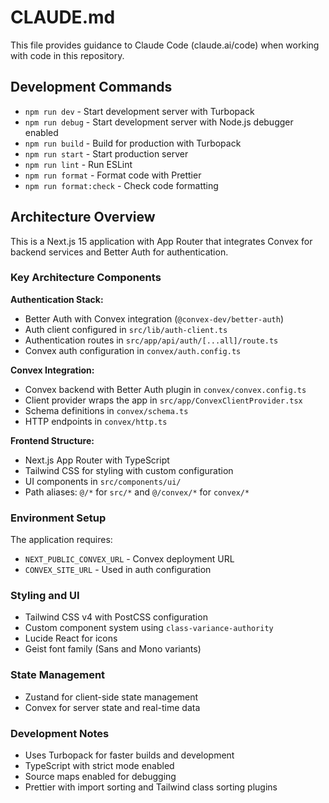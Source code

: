 # CLAUDE.md

This file provides guidance to Claude Code (claude.ai/code) when working with code in this repository.

## Development Commands

- `npm run dev` - Start development server with Turbopack
- `npm run debug` - Start development server with Node.js debugger enabled
- `npm run build` - Build for production with Turbopack
- `npm run start` - Start production server
- `npm run lint` - Run ESLint
- `npm run format` - Format code with Prettier
- `npm run format:check` - Check code formatting

## Architecture Overview

This is a Next.js 15 application with App Router that integrates Convex for backend services and Better Auth for authentication.

### Key Architecture Components

**Authentication Stack:**
- Better Auth with Convex integration (`@convex-dev/better-auth`)
- Auth client configured in `src/lib/auth-client.ts`
- Authentication routes in `src/app/api/auth/[...all]/route.ts`
- Convex auth configuration in `convex/auth.config.ts`

**Convex Integration:**
- Convex backend with Better Auth plugin in `convex/convex.config.ts`
- Client provider wraps the app in `src/app/ConvexClientProvider.tsx`
- Schema definitions in `convex/schema.ts`
- HTTP endpoints in `convex/http.ts`

**Frontend Structure:**
- Next.js App Router with TypeScript
- Tailwind CSS for styling with custom configuration
- UI components in `src/components/ui/`
- Path aliases: `@/*` for `src/*` and `@/convex/*` for `convex/*`

### Environment Setup

The application requires:
- `NEXT_PUBLIC_CONVEX_URL` - Convex deployment URL
- `CONVEX_SITE_URL` - Used in auth configuration

### Styling and UI

- Tailwind CSS v4 with PostCSS configuration
- Custom component system using `class-variance-authority`
- Lucide React for icons
- Geist font family (Sans and Mono variants)

### State Management

- Zustand for client-side state management
- Convex for server state and real-time data

### Development Notes

- Uses Turbopack for faster builds and development
- TypeScript with strict mode enabled
- Source maps enabled for debugging
- Prettier with import sorting and Tailwind class sorting plugins